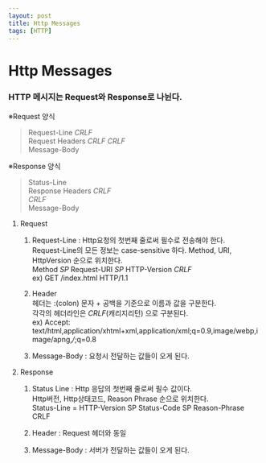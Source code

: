 ```yaml
---
layout: post
title: Http Messages
tags: [HTTP]
---
```


# Http Messages

### HTTP 메시지는 Request와 Response로 나뉜다.

※Request 양식
>Request-Line _CRLF_   
Request Headers _CRLF_
_CRLF_   
Message-Body

※Response 양식
>Status-Line   
Response Headers _CRLF_   
_CRLF_   
Message-Body

1. Request
   1. Request-Line : Http요청의 첫번째 줄로써 필수로 전송해야 한다.  
   Request-Line의 모든 정보는 case-sensitive 하다. 
   Method, URI, HttpVersion 순으로 위치한다.   
   Method *SP* Request-URI *SP* HTTP-Version *CRLF*  
   ex) GET /index.html HTTP/1.1
   
   2. Header   
   헤더는 :(colon) 문자 + 공백을 기준으로 이름과 값을 구분한다.   
   각각의 헤더라인은 *CRLF*(캐리지리턴) 으로 구분된다.     
   ex) Accept: text/html,application/xhtml+xml,application/xml;q=0.9,image/webp,image/apng,*/*;q=0.8
   
   3. Message-Body : 요청시 전달하는 값들이 오게 된다.
   
 2. Response
    1. Status Line : Http 응답의 첫번째 줄로써 필수 값이다.  
    Http버전, Http상태코드, Reason Phrase 순으로 위치한다.   
    Status-Line = HTTP-Version SP Status-Code SP Reason-Phrase CRLF
    
    2. Header : Request 헤더와 동일
    
    3. Message-Body : 서버가 전달하는 값들이 오게 된다.
   